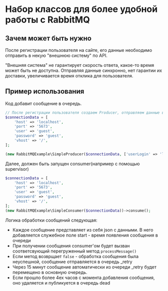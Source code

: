 # Набор классов для более удобной работы с RabbitMQ
## Зачем может быть нужно
После регистрации пользователя на сайте, его данные необходимо отправить в некую "внешнюю систему" по API.

"Внешняя система" не гарантирует скорость ответа, какое-то время может быть не доступна. Отправляя данные синхронно,
нет гарантии их доставки, увеличивается время отклика для пользователя.

## Пример использования

Код добавит сообщение в очередь.
```php
// После регистрации пользователя создаем Producer, отправляем данные в очередь
$connectionData = [
    'host' => 'localhost',
    'port' => '5673',
    'user' => 'guest',
    'password' => 'guest',
    'vhost' => '/',
];

(new RabbitMQExample\SimpleProducer($connectionData, ['userLogin' => 'login', 'userEmail' => 'email']))->produce();
```

Далее, должен быть запущен consumer(например с помощью supervisor)

```php
$connectionData = [
    'host' => 'localhost',
    'port' => '5673',
    'user' => 'guest',
    'password' => 'guest',
    'vhost' => '/',
];
(new RabbitMQExample\SimpleConsumer($connectionData))->consume();
```

Логика обработки сообщений следующая:
- Каждое сообщение представляет из себя json с данными. В него добавляется служебное поле start - время появления сообщения в очереди
- При получении сообщения consumer'ом будет вызван соответсвующий перегруженный метод ```processMessage()```
- Если метод возврщает ```false``` - обработка сообщения была неуспешной, сообщение отправляется в очередь _retry
- Через 15 минут сообщение автоматически из очереди _retry будет перемещено в основную очередь.
- Если прошло более 4ех часов с момента добавления сообщения, оно удаляется и публикуется в очередь dead

